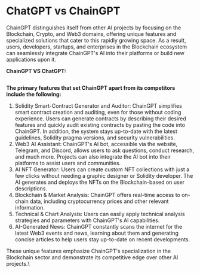 # ChatGPT vs ChainGPT

ChainGPT distinguishes itself from other AI projects by focusing on the Blockchain, Crypto, and Web3 domains, offering unique features and specialized solutions that cater to this rapidly growing space. As a result, users, developers, startups, and enterprises in the Blockchain ecosystem can seamlessly integrate ChainGPT's AI into their platforms or build new applications upon it.

**ChainGPT VS ChatGPT:**

<figure><img src="../.gitbook/assets/Screenshot 2023-04-01 at 17.20.15.png" alt=""><figcaption></figcaption></figure>

**The primary features that set ChainGPT apart from its competitors include the following:**

1. Solidity Smart-Contract Generator and Auditor: ChainGPT simplifies smart contract creation and auditing, even for those without coding experience. Users can generate contracts by describing their desired features and quickly audit existing contracts by pasting the code into ChainGPT. In addition, the system stays up-to-date with the latest guidelines, Solidity pragma versions, and security vulnerabilities.
2. Web3 AI Assistant: ChainGPT's AI bot, accessible via the website, Telegram, and Discord, allows users to ask questions, conduct research, and much more. Projects can also integrate the AI bot into their platforms to assist users and communities.
3. AI NFT Generator: Users can create custom NFT collections with just a few clicks without needing a graphic designer or Solidity developer. The AI generates and deploys the NFTs on the Blockchain-based on user descriptions.
4. Blockchain & Market Analysis: ChainGPT offers real-time access to on-chain data, including cryptocurrency prices and other relevant information.
5. Technical & Chart Analysis: Users can easily apply technical analysis strategies and parameters with ChainGPT's AI capabilities.
6. AI-Generated News: ChainGPT constantly scans the internet for the latest Web3 events and news, learning about them and generating concise articles to help users stay up-to-date on recent developments.

These unique features emphasize ChainGPT's specialization in the Blockchain sector and demonstrate its competitive edge over other AI projects.\
